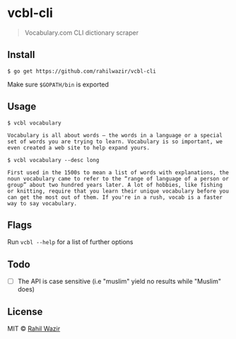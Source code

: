 # vcbl-cli

> Vocabulary.com CLI dictionary scraper

## Install

```
$ go get https://github.com/rahilwazir/vcbl-cli
```

Make sure `$GOPATH/bin` is exported

## Usage

```
$ vcbl vocabulary

Vocabulary is all about words — the words in a language or a special set of words you are trying to learn. Vocabulary is so important, we even created a web site to help expand yours.

$ vcbl vocabulary --desc long

First used in the 1500s to mean a list of words with explanations, the noun vocabulary came to refer to the “range of language of a person or group” about two hundred years later. A lot of hobbies, like fishing or knitting, require that you learn their unique vocabulary before you can get the most out of them. If you're in a rush, vocab is a faster way to say vocabulary.
```

## Flags

Run `vcbl --help` for a list of further options

## Todo
- [ ] The API is case sensitive (i.e "muslim" yield no results while "Muslim" does)


## License

MIT © [Rahil Wazir](https://github.com/rahilwazir)
